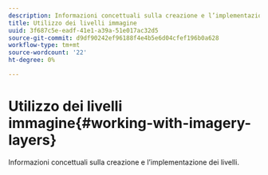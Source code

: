 ```yaml
---
description: Informazioni concettuali sulla creazione e l’implementazione dei livelli.
title: Utilizzo dei livelli immagine
uuid: 3f687c5e-eadf-41e1-a39a-51e017ac32d5
source-git-commit: d9df90242ef96188f4e4b5e6d04cfef196b0a628
workflow-type: tm+mt
source-wordcount: '22'
ht-degree: 0%

---
```



# Utilizzo dei livelli immagine{#working-with-imagery-layers}

Informazioni concettuali sulla creazione e l’implementazione dei livelli.

